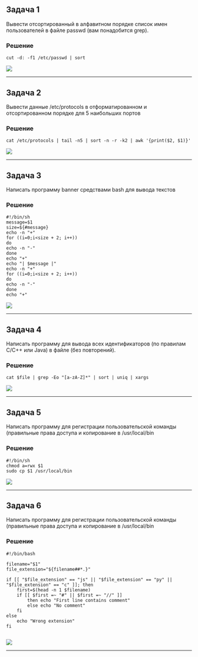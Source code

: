 ## Задача 1

Вывести отсортированный в алфавитном порядке список имен пользователей в файле passwd (вам понадобится grep).

### Решение

```
cut -d: -f1 /etc/passwd | sort
```

<img src="https://github.com/user-attachments/assets/c8417021-8448-48f7-adbf-7edbbc22e4cf">
<hr>

## Задача 2

Вывести данные /etc/protocols в отформатированном и отсортированном порядке для 5 наибольших портов

### Решение

```
cat /etc/protocols | tail -n5 | sort -n -r -k2 | awk '{print($2, $1)}'
```

<img src="https://github.com/user-attachments/assets/23f82735-5872-4e81-8dd3-82548057f686">
<hr>

## Задача 3

Написать программу banner средствами bash для вывода текстов

### Решение

```
#!/bin/sh
message=$1
size=${#message}
echo -n "+"
for ((i=0;i<size + 2; i++))
do
echo -n "-"
done
echo "+"
echo "| $message |"
echo -n "+"
for ((i=0;i<size + 2; i++))
do
echo -n "-"
done
echo "+"
```

<img src="https://github.com/user-attachments/assets/6ad7834d-76bf-4756-ab1f-fe6727d3b2e7">
<hr>

## Задача 4

Написать программу для вывода всех идентификаторов (по правилам C/C++ или Java) в файле (без повторений).

### Решение

```
cat $file | grep -Eo "[a-zA-Z]*" | sort | uniq | xargs
```

<img src="https://github.com/user-attachments/assets/a4110b9c-9ff0-4b02-8a83-f680b2926c0d">
<hr>

## Задача 5

Написать программу для регистрации пользовательской команды (правильные права доступа и копирование в /usr/local/bin

### Решение

```
#!/bin/sh
chmod a=rwx $1
sudo cp $1 /usr/local/bin
```

<img src="https://github.com/user-attachments/assets/ba2b3ff8-af76-442b-a570-dac77fda5c9d">
<hr>

## Задача 6

Написать программу для регистрации пользовательской команды (правильные права доступа и копирование в /usr/local/bin

### Решение

```
#!/bin/bash

filename="$1"
file_extension="${filename##*.}"

if [[ "$file_extension" == "js" || "$file_extension" == "py" || "$file_extension" == "c" ]]; then
    first=$(head -n 1 $filename) 
	if [[ $first =~ "#" || $first =~ "//" ]]
		then echo "First line contains comment"
		else echo "No comment"
	fi
else 
	echo "Wrong extension"
fi
	
```

<img src="https://github.com/user-attachments/assets/9d0dee0a-03c8-4ce2-97ed-57e737f52315">
<hr>
